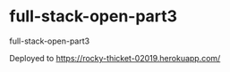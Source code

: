 # full-stack-open-part3
full-stack-open-part3

Deployed to https://rocky-thicket-02019.herokuapp.com/
